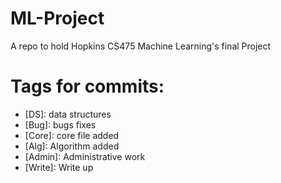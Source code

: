 ML-Project
==========

A repo to hold Hopkins CS475 Machine Learning's final Project

Tags for commits:
=================
- [DS]: data structures
- [Bug]: bugs fixes
- [Core]: core file added
- [Alg]: Algorithm added
- [Admin]: Administrative work
- [Write]: Write up

